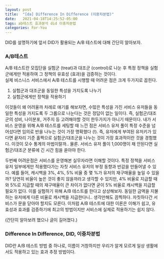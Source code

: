 ```yaml
---
layout: post
title:  "[da] Difference In Difference (이중차분법)"
date:   2021-04-18T14:25:52-05:00
tags: ab테스트 효과분석 did 이중차분법
categories: For-You
---
```

DID를 설명하기에 앞서 DID가 활용되는 A/B 테스트에 대해 간단히 알아보자. 

### A/B테스트
 
A/B 테스트란 모집단을 실험군 (treat)과 대조군 (control)로 나눈 후 특정 정책을 실험군에게만 적용하여 그 정책의 유효성 (효과)을 검증하는 것이다.    
실제 비스니스 서비스에서 A/B 테스트를 시행할 때 어려운 점은 크게 두가지로 꼽힌다. 
1. 실험군과 대조군을 동일한 특성을 가지도록 나누기
2. 실험군에게만 정책을 적용하기   

이것들이 왜 어려울까 차례로 얘기를 해보자면, 수많은 특성을 가진 서비스 유저들을 동일한 특성을 가지도록 두 그룹으로 나눈다는 것은 정답이 없는 일이다. 즉, 실험군/대조군의 성비, 나이분포, 거주지 등 고려해야할 것이 한두가지가 아니기 때문이다. 내가 서비스 운영을 위해 A/B 테스트를 세팅할 때 느낀 점은 서비스 유저 풀이 특정 수준을 넘어섰다면 임의로 반을 나누는 것이 가장 명확했다 (!). 즉, 유저에게 부여된 유저키가 있다면 끝자리 기준 홀짝으로 실험군/대조군을 나누는 것이 가장 효과적이란 것을 경험했다. 이것이 모수 통계의 마법이랄까.. 물론. 서비스 유저 풀이 1,000명이 채 안된다면 실험군/대조군 분류에 긴 시간 힘을 쏟아야 한다.

두번째 어려운점은 서비스를 운영해본 실무자라면 이해할 것이다. 특정 정책을 서비스 유저 일부에게만 적용했다가는 자칫 서비스 유저의 부정 동향과 반감을 만들어낼 수 있다. 예를 들어, 캐시백을 3%, 4%, 5% 비율 중 몇 %가 유저의 재구매율을 높일 수 있을까? 당연히 비율이 높은 것이 좋지 않을까라고 생각할 수 있지만, 4% 비율로 지급할 때와 5%로 지급할 때의 재구매율이 큰 차이가 없다면 굳이 5% 비율로 캐시백을 지급할 필요가 없다. 이를 실험하기 위해 A/B 테스트를 한다고 상상해보자. 동일한 금액을 지불하는 유저에게 다른 비율로 캐시백을 지급한다니.. 생각만해도 끔찍하다. 자칫하다간 서비스가 문을 닫아야 할지도 모른다. 이처럼 A/B 테스트에 대한 이론은 이해가 쉽고, 유효성과 효과를 검증하기에 최고의 방법이지만 서비스에 실제로 적용하기는 쉽지 않다.

(간단히 알아보려 했으나 글이 길어졌다.)

### Difference In Difference, DID, 이중차분법

DID란 A/B 테스트 방법 중 하나로, 이름이 거창하지만 우리가 알게 모르게 일상 생활에서도 적용하고 있는 효과 추정 방법이다.
